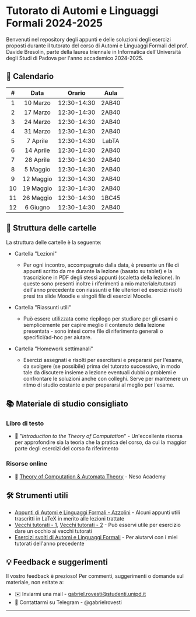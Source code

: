 # Tutorato di Automi e Linguaggi Formali 2024-2025

Benvenuti nel repository degli appunti e delle soluzioni degli esercizi proposti durante il tutorato del corso di Automi e Linguaggi Formali del prof. Davide Bresolin, parte della laurea triennale in Informatica dell'Università degli Studi di Padova per l'anno accademico 2024-2025.

## 📅 Calendario

| **#** | **Data**     | **Orario**   | **Aula** |
|:-----:|:------------:|:------------:|:--------:|
|   1   |  10 Marzo    | 12:30-14:30  |   2AB40   |
|   2   |  17 Marzo    | 12:30-14:30  |   2AB40   |
|   3   |  24 Marzo    | 12:30-14:30  |   2AB40   |
|   4   |  31 Marzo    | 12:30-14:30  |   2AB40   |
|   5   |  7 Aprile    | 12:30-14:30  |   LabTA   |
|   6   |  14 Aprile   | 12:30-14:30  |   2AB40   |
|   7   |  28 Aprile   | 12:30-14:30  |   2AB40   |
|   8   |  5 Maggio    | 12:30-14:30  |   2AB40   |
|   9   |  12 Maggio   | 12:30-14:30  |   2AB40   |
|  10   |  19 Maggio   | 12:30-14:30  |   2AB40   |
|  11   |  26 Maggio   | 12:30-14:30  |   1BC45   |
|  12   |  6 Giugno    | 12:30-14:30  |   2AB40   |


## 📁 Struttura delle cartelle

La struttura delle cartelle è la seguente:

- Cartella "Lezioni"

    - Per ogni incontro, accompagnato dalla data, è presente un file di appunti scritto da me durante la lezione (basato su tablet) e la trascrizione in PDF degli stessi appunti (scaletta della lezione). In queste sono presenti inoltre i riferimenti a mio materiale/tutorati dell'anno precedente con riassunti e file ulteriori ed esercizi risolti presi tra slide Moodle e singoli file di esercizi Moodle.

- Cartella "Riassunti utili" 
    
    - Può essere utilizzata come riepilogo per studiare per gli esami o semplicemente per capire meglio il contenuto della lezione presentata - sono intesi come file di riferimento generali o specifici/ad-hoc per aiutare.

- Cartella "Homework settimanali"

    - Esercizi assegnati e risolti per esercitarsi e prepararsi per l'esame, da svolgere (se possibile) prima del tutorato successivo, in modo tale da discutere insieme a lezione eventuali dubbi o problemi e confrontare le soluzioni anche con colleghi. Serve per mantenere un ritmo di studio costante e per prepararsi al meglio per l'esame.

## 📚 Materiale di studio consigliato

### Libro di testo
- 📘 "_Introduction to the Theory of Computation_" - Un'eccellente risorsa per approfondire sia la teoria che la pratica del corso, da cui la maggior parte degli esercizi del corso fa riferimento

### Risorse online
- 🎥 [Theory of Computation & Automata Theory](https://www.youtube.com/playlist?list=PLBlnK6fEyqRgp46KUv4ZY69yXmpwKOIev) - Neso Academy

## 🛠️ Strumenti utili

- [Appunti di Automi e Linguaggi Formali - Azzolini](https://appunti.cavallium.it/Automi%20e%20Linguaggi/) - Alcuni appunti utili trascritti in LaTeX in merito alle lezioni trattate
- [Vecchi tutorati - 1](https://github.com/alezanga/AutomiTutorato2018), [Vecchi tutorati - 2](https://github.com/linpengzhang/AFL-Tutoring) - Può esservi utile per esercizio dare un occhio ai vecchi tutorati
- [Esercizi svolti di Automi e Linguaggi Formali](https://github.com/gabrielrovesti/Tutorato-Automi-e-Linguaggi-Formali-2023-2024) - Per aiutarvi con i miei tutorati dell'anno precedente

## 💡 Feedback e suggerimenti

Il vostro feedback è prezioso! Per commenti, suggerimenti o domande sul materiale, non esitate a:

- ✉️ Inviarmi una mail - gabriel.rovesti@studenti.unipd.it
- 📱 Contattarmi su Telegram - @gabrielrovesti

---
